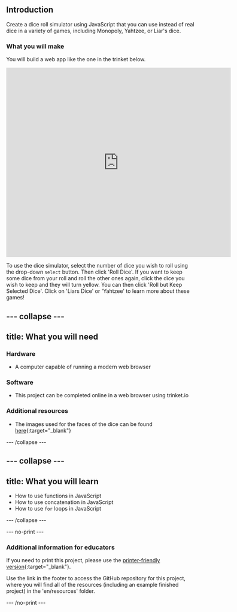 ## Introduction

Create a dice roll simulator using JavaScript that you can use instead of real dice in a variety of games, including Monopoly, Yahtzee, or Liar's dice.

### What you will make

You will build a web app like the one in the trinket below.

<div class="trinket">
  <iframe src="https://trinket.io/embed/html/568648e665?outputOnly=true&amp;start=result" width="600" height="505" frameborder="0" marginwidth="0" marginheight="0" allowfullscreen=""></iframe>
</div>

To use the dice simulator, select the number of dice you wish to roll using the drop-down `select` button. Then click 'Roll Dice'. If you want to keep some dice from your roll and roll the other ones again, click the dice you wish to keep and they will turn yellow. You can then click 'Roll but Keep Selected Dice'. Click on 'Liars Dice' or 'Yahtzee' to learn more about these games!

--- collapse ---
---
title: What you will need
---

### Hardware
+ A computer capable of running a modern web browser

### Software
+ This project can be completed online in a web browser using trinket.io

### Additional resources
+ The images used for the faces of the dice can be found [here](https://github.com/raspberrypilearning/cd-dice-roller/tree/draft/en/images){:target="_blank"}

--- /collapse ---

--- collapse ---
---
title: What you will learn
---
+ How to use functions in JavaScript
+ How to use concatenation in JavaScript
+ How to use `for` loops in JavaScript

--- /collapse ---

--- no-print ---

### Additional information for educators

If you need to print this project, please use the [printer-friendly version](https://projects.raspberrypi.org/en/projects/cd-dice-roller/print){:target="_blank"}.

Use the link in the footer to access the GitHub repository for this project, where you will find all of the resources (including an example finished project) in the 'en/resources' folder.

--- /no-print ---
